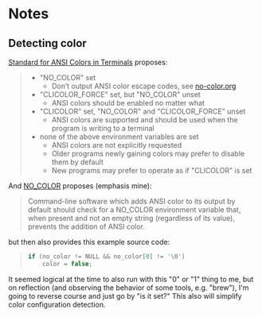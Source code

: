 # Notes

## Detecting color

[Standard for ANSI Colors in Terminals](http://bixense.com/clicolors/) proposes:

> *   "NO_COLOR" set
>     *   Don’t output ANSI color escape codes, see [no-color.org](https://no-color.org)
> *   "CLICOLOR_FORCE" set, but "NO_COLOR" unset
>     *   ANSI colors should be enabled no matter what
> *   "CLICOLOR" set, "NO_COLOR" and "CLICOLOR_FORCE" unset
>     *   ANSI colors are supported and should be used when the program is writing to a terminal
> *   none of the above environment variables are set
>     *   ANSI colors are not explicitly requested
>     *   Older programs newly gaining colors may prefer to disable them by default
>     *   New programs may prefer to operate as if "CLICOLOR" is set

And [NO_COLOR](https://no-color.org) proposes (emphasis mine):

> Command-line software which adds ANSI color to its output by default should check for a NO_COLOR environment variable that, when present and not an empty string (regardless of its value), prevents the addition of ANSI color.

but then also provides this example source code:

> ```c
> if (no_color != NULL && no_color[0] != '\0')
>     color = false;
> ```

It seemed logical at the time to also run with this "0" or "1" thing to me, but on reflection (and observing the behavior of some tools, e.g. "brew"), I'm going to reverse course and just go by "is it set?" This also will simplify color configuration detection.
